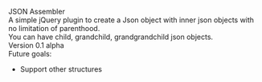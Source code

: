 JSON Assembler
<br/>
A simple jQuery plugin to create a Json object with inner json objects with no limitation of parenthood.
<br/>
You can have child, grandchild, grandgrandchild json objects.
<br/>
Version 0.1 alpha
<br/>
Future goals:
<br/>
<ul>
  <li>Support other structures</li>
</ul>
